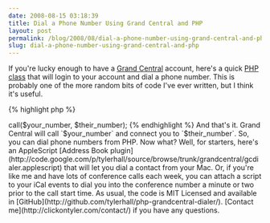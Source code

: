 ```yaml
---
date: 2008-08-15 03:18:39
title: Dial a Phone Number Using Grand Central and PHP
layout: post
permalink: /blog/2008/08/dial-a-phone-number-using-grand-central-and-php/index.html
slug: dial-a-phone-number-using-grand-central-and-php
---
```

If you're lucky enough to have a [Grand Central](http://grandcentral.com) account, here's a quick [PHP class](http://github.com/tylerhall/php-grandcentral-dialer/) that will login to your account and dial a phone number. This is probably one of the more random bits of code I've ever written, but I think it's useful.

{% highlight php %}
<?PHP
    $gc = new GrandCentral('gc_username', 'gc_password');
    $gc->call($your_number, $their_number);
{% endhighlight %}

And that's it. Grand Central will call `$your_number` and connect you to `$their_number`.

So, you can dial phone numbers from PHP. Now what?

Well, for starters, here's an AppleScript [Address Book plugin](http://code.google.com/p/tylerhall/source/browse/trunk/grandcentral/gcdialer.applescript) that will let you dial a contact from your Mac. Or, if you're like me and have lots of conference calls each week, you can attach a script to your iCal events to dial you into the conference number a minute or two prior to the call start time.

As usual, the code is MIT Licensed and available in [GitHub](http://github.com/tylerhall/php-grandcentral-dialer/).

[Contact me](http://clickontyler.com/contact/) if you have any questions.